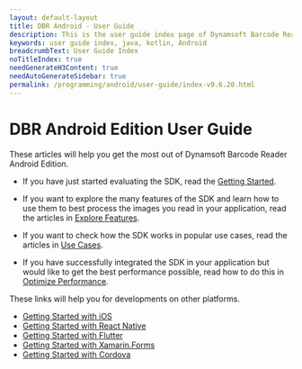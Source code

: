 ```yaml
---
layout: default-layout
title: DBR Android - User Guide 
description: This is the user guide index page of Dynamsoft Barcode Reader Android SDK.
keywords: user guide index, java, kotlin, Android
breadcrumbText: User Guide Index
noTitleIndex: true
needGenerateH3Content: true
needAutoGenerateSidebar: true
permalink: /programming/android/user-guide/index-v9.6.20.html
---
```


# DBR Android Edition User Guide

These articles will help you get the most out of Dynamsoft Barcode Reader Android Edition.

* If you have just started evaluating the SDK, read the [Getting Started](../user-guide.html).

* If you want to explore the many features of the SDK and learn how to use them to best process the images you read in your application, read the articles in [Explore Features](explore-features/index.html).

* If you want to check how the SDK works in popular use cases, read the articles in [Use Cases](use-cases/index.html).

* If you have successfully integrated the SDK in your application but would like to get the best performance possible, read how to do this in [Optimize Performance](../quick-performance-settings.html).

These links will help you for developments on other platforms.

- <a target="_blank" href="https://www.dynamsoft.com/barcode-reader/docs/mobile/programming/objectivec-swift/?ver=latest">Getting Started with iOS</a>
- <a target="_blank" href="https://www.dynamsoft.com/capture-vision/docs/programming/react-native/?ver=latest">Getting Started with React Native</a>
- <a target="_blank" href="https://www.dynamsoft.com/capture-vision/docs/programming/flutter/?ver=latest">Getting Started with Flutter</a>
- <a target="_blank" href="https://www.dynamsoft.com/capture-vision/docs/programming/xamarin/?ver=latest">Getting Started with Xamarin.Forms</a>
- <a target="_blank" href="https://www.dynamsoft.com/capture-vision/docs/programming/cordova/?ver=latest">Getting Started with Cordova</a>
